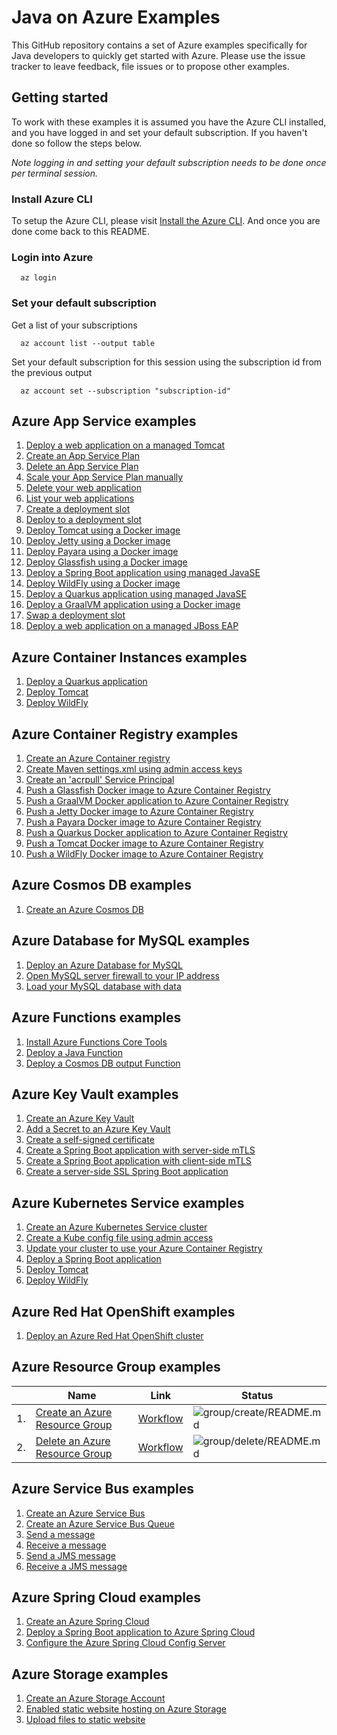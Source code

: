 # Java on Azure Examples

This GitHub repository contains a set of Azure examples specifically for Java 
developers to quickly get started with Azure. Please use the issue tracker to
leave feedback, file issues or to propose other examples.

## Getting started

To work with these examples it is assumed you have the Azure CLI installed, and
you have logged in and set your default subscription. If you haven't done so
follow the steps below.

_Note logging in and setting your default subscription needs to be done once per
 terminal session._

### Install Azure CLI

To setup the Azure CLI, please visit [Install the Azure CLI](https://docs.microsoft.com/en-us/cli/azure/install-azure-cli). And once you are done come back to this README.

### Login into Azure

<!-- workflow.skip() -->
````shell
  az login
````

### Set your default subscription

Get a list of your subscriptions

<!-- workflow.skip() -->
````shell
  az account list --output table
````

Set your default subscription for this session using the subscription id from the previous output

<!-- workflow.skip() -->
````shell
  az account set --subscription "subscription-id"
````

<!-- workflow.run() 
exit 0
  -->

## Azure App Service examples

1. [Deploy a web application on a managed Tomcat](appservice/tomcat-helloworld/)
1. [Create an App Service Plan](appservice/create-plan/)
1. [Delete an App Service Plan](appservice/delete-plan/)
1. [Scale your App Service Plan manually](appservice/scale-manually/)
1. [Delete your web application](appservice/delete-webapp/)
1. [List your web applications](appservice/list-webapp/)
1. [Create a deployment slot](appservice/create-a-deployment-slot/)
1. [Deploy to a deployment slot](appservice/deploy-to-deployment-slot/)
1. [Deploy Tomcat using a Docker image](appservice/docker-tomcat/)
1. [Deploy Jetty using a Docker image](appservice/docker-jetty/)
1. [Deploy Payara using a Docker image](appservice/docker-payara/)
1. [Deploy Glassfish using a Docker image](appservice/docker-glassfish/)
1. [Deploy a Spring Boot application using managed JavaSE](appservice/javase-springboot/)
1. [Deploy WildFly using a Docker image](appservice/docker-wildfly/)
1. [Deploy a Quarkus application using managed JavaSE](appservice/javase-quarkus/)
1. [Deploy a GraalVM application using a Docker image](appservice/docker-graalvm/)
1. [Swap a deployment slot](appservice/swap-deployment-slot/)
1. [Deploy a web application on a managed JBoss EAP](appservice/jboss-eap-helloworld/)

## Azure Container Instances examples

1. [Deploy a Quarkus application](aci/quarkus/)
1. [Deploy Tomcat](aci/tomcat/)
1. [Deploy WildFly](aci/wildfly/)

## Azure Container Registry examples

1. [Create an Azure Container registry](acr/create/)
1. [Create Maven settings.xml using admin access keys](acr/create-settings-xml/)
1. [Create an 'acrpull' Service Principal](acr/create-acrpull-service-principal/)
1. [Push a Glassfish Docker image to Azure Container Registry](acr/glassfish/)
1. [Push a GraalVM Docker application to Azure Container Registry](acr/graalvm/)
1. [Push a Jetty Docker image to Azure Container Registry](acr/jetty/)
1. [Push a Payara Docker image to Azure Container Registry](acr/payara/)
1. [Push a Quarkus Docker application to Azure Container Registry](acr/quarkus/)
1. [Push a Tomcat Docker image to Azure Container Registry](acr/tomcat/)
1. [Push a WildFly Docker image to Azure Container Registry](acr/wildfly/)

## Azure Cosmos DB examples

1. [Create an Azure Cosmos DB](cosmosdb/create/)

## Azure Database for MySQL examples

1. [Deploy an Azure Database for MySQL](mysql/create/)
1. [Open MySQL server firewall to your IP address](mysql/open-firewall-to-your-ip/)
1. [Load your MySQL database with data](mysql/load-your-mysql-database-with-data/)

## Azure Functions examples

1. [Install Azure Functions Core Tools](functions/install-tools/)
1. [Deploy a Java Function](functions/java/)
1. [Deploy a Cosmos DB output Function](functions/cosmosdb-output/)

## Azure Key Vault examples

1. [Create an Azure Key Vault](keyvault/create/)
1. [Add a Secret to an Azure Key Vault](keyvault/add-secret/)
1. [Create a self-signed certificate](keyvault/create-self-signed-certificate/)
1. [Create a Spring Boot application with server-side mTLS](keyvault/spring-boot-mtls-server-side/)
1. [Create a Spring Boot application with client-side mTLS](keyvault/spring-boot-mtls-client-side/)
1. [Create a server-side SSL Spring Boot application](keyvault/spring-boot-ssl-server-side/)

## Azure Kubernetes Service examples

1. [Create an Azure Kubernetes Service cluster](aks/create/)
1. [Create a Kube config file using admin access](aks/create-kube-config/)
1. [Update your cluster to use your Azure Container Registry](aks/use-your-acr/)
1. [Deploy a Spring Boot application](aks/springboot/)
1. [Deploy Tomcat](aks/tomcat/)
1. [Deploy WildFly](aks/wildfly/)

## Azure Red Hat OpenShift examples

1. [Deploy an Azure Red Hat OpenShift cluster](aro/create/)

## Azure Resource Group examples

|    | Name | Link | Status
| -- | ---- | ---- | ------ 
| 1. | [Create an Azure Resource Group](group/create/) | [Workflow](.github/workflows/group_create_README_md.yml) | ![group/create/README.md](https://github.com/Azure-Samples/java-on-azure-examples/workflows/group/create/README.md/badge.svg)
| 2. | [Delete an Azure Resource Group](group/delete/) | [Workflow](.github/workflows/group_delete_README_md.yml) | ![group/delete/README.md](https://github.com/Azure-Samples/java-on-azure-examples/workflows/group/delete/README.md/badge.svg)

## Azure Service Bus examples

1. [Create an Azure Service Bus](servicebus/create/)
1. [Create an Azure Service Bus Queue](servicebus/create-queue/)
1. [Send a message](servicebus/send-message/)
1. [Receive a message](servicebus/receive-message/)
1. [Send a JMS message](servicebus/send-jms-message/)
1. [Receive a JMS message](servicebus/receive-jms-message/)

## Azure Spring Cloud examples

1. [Create an Azure Spring Cloud](spring-cloud/create/)
1. [Deploy a Spring Boot application to Azure Spring Cloud](spring-cloud/helloworld/)
1. [Configure the Azure Spring Cloud Config Server](spring-cloud/config-server/)

## Azure Storage examples

1. [Create an Azure Storage Account](storage/create/)
1. [Enabled static website hosting on Azure Storage](storage/enable-static-website-hosting/)
1. [Upload files to static website](storage/blob/upload-files-to-static-website/)
